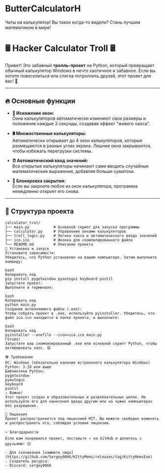 # ButterCalculatorH
Читы на калькулятор! Вы такое когда-то видели? Стань лучшим математиком в мире!

# 🖩 Hacker Calculator Troll 🖩  

Привет! Это забавный **тролль-проект** на Python, который превращает обычный калькулятор Windows в нечто хаотичное и забавное. Если вы хотите повеселиться или слегка потроллить друзей, этот проект для вас! 🚀

---

## 🔥 Основные функции

- **📏 Искажение окон:**  
  Окна калькуляторов автоматически изменяют свои размеры и положение каждые 2 секунды, создавая эффект "живого хаоса".

- **🖩 Множественные калькуляторы:**  
  Автоматически открывает до 4 окон калькуляторов, которые размещаются в разных углах экрана. Лишние окна закрываются, чтобы избежать перегрузки системы.

- **⏰ Автоматический ввод значений:**  
  Все открытые калькуляторы начинают сами вводить случайные математические выражения, добавляя больше суматохи.

- **👀 Блокировка закрытия:**  
  Если вы закроете любое из окон калькулятора, программа немедленно откроет его снова.

---

## 📂 Структура проекта

```plaintext
calculator_trol/
├── main.py           # Основной скрипт для запуска программы
├── calculator.py     # Управление окнами калькуляторов
├── troll_logic.py    # Логика хаоса и автоматического ввода значений
├── ico.ico           # Иконка для скомпилированного файла
└── README.md         # Описание проекта
🚀 Установка и запуск
Установите зависимости:
Убедитесь, что Python установлен на вашем компьютере. Затем выполните команду:

bash
Копировать код
pip install pygetwindow pyautogui keyboard psutil
Запустите проект:
Выполните в терминале:

bash
Копировать код
python main.py
Создание исполняемого файла (.exe):
Чтобы собрать проект в .exe, используйте pyinstaller. Убедитесь, что файл ico.ico находится в папке проекта, и выполните:

bash
Копировать код
pyinstaller --onefile --icon=ico.ico main.py
Готово!
Запустите ваш скомпилированный .exe или основной скрипт Python, чтобы активировать хаос. 😄

🛠 Требования
ОС: Windows (обязательно наличие встроенного калькулятора Windows)
Python: 3.10 или выше
Библиотеки Python:
pygetwindow
pyautogui
keyboard
psutil
⚠️ Важно!
Этот проект создан в образовательных и развлекательных целях. Не используйте его для нанесения вреда другим или на чужих компьютерах без разрешения.

📜 Лицензия
Проект распространяется под лицензией MIT. Вы можете свободно изменять и распространять его, соблюдая условия лицензии.

⭐ Благодарности
Если вам понравился проект, поставьте ⭐ на GitHub и делитесь с друзьями! 😊

- Для скачивания [нажмите сюда](https://github.com/Sergey0066/KIttyMems/releases/tag/KittyMemsExe)
- Создатель ресурса:
- Discord: sergey0066
